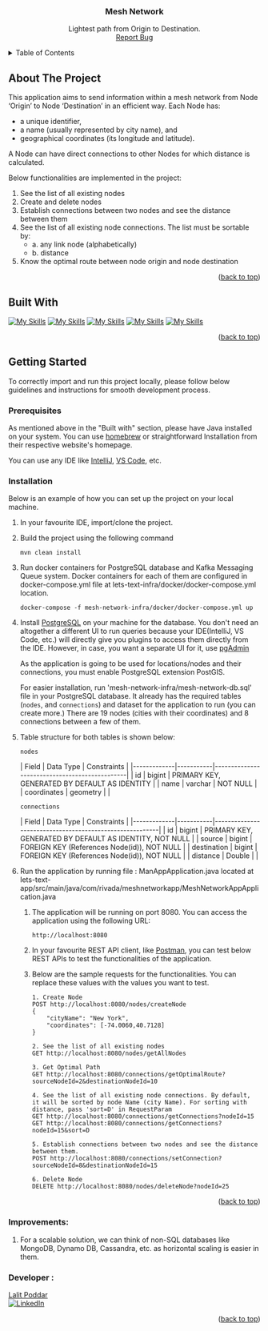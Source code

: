 <a name="readme-top"></a>

<br />
<div style="text-align: center;">
  <h3 align="center">Mesh Network</h3>
  <p align="center">
   Lightest path from Origin to Destination.
    <br />
    <a href="https://github.com/lalitpo/mesh-network-service/issues">Report Bug</a> 
  </p>
</div>


<!-- TABLE OF CONTENTS -->
<details>
  <summary>Table of Contents</summary>
  <ol>
    <li>
      <a href="#about-the-project">About The Project</a>
    </li>
    <li><a href="#built-with">Built With</a></li>
    <li>
      <a href="#getting-started">Getting Started</a>
      <ul>
        <li><a href="#prerequisites">Prerequisites</a></li>
        <li><a href="#installation">Installation</a></li>
      </ul>
    </li>
    <li><a href="#contact">Contact</a></li>
  </ol>
</details>



<!-- ABOUT THE PROJECT -->

## About The Project

This application aims to send information within a mesh network from Node ‘Origin’ to
Node ‘Destination’ in an efficient way.
Each Node has:

- a unique identifier,
- a name (usually represented by city name), and
- geographical coordinates (its longitude and latitude).

A Node can have direct connections to other Nodes for which distance is calculated.

Below functionalities are implemented in the project:

1. See the list of all existing nodes
2. Create and delete nodes
3. Establish connections between two nodes and see the distance between them
4. See the list of all existing node connections. The list must be sortable by:
   - a. any link node (alphabetically)
   - b. distance
5. Know the optimal route between node origin and node destination

<p align="right">(<a href="#readme-top">back to top</a>)</p>

## Built With

[![My Skills](https://skillicons.dev/icons?i=java)](https://www.oracle.com/java/)
[![My Skills](https://skillicons.dev/icons?i=spring)](https://www.spring.io/)
[![My Skills](https://skillicons.dev/icons?i=maven)](https://maven.apache.org/)
[![My Skills](https://skillicons.dev/icons?i=postgres)](https://www.postgresql.org/)
[![My Skills](https://skillicons.dev/icons?i=docker)](https://www.docker.com/)


<p align="right">(<a href="#readme-top">back to top</a>)</p>

## Getting Started

To correctly import and run this project locally, please follow below guidelines and instructions for smooth development
process.

### Prerequisites

As mentioned above in the "Built with" section, please have Java installed on your system.
You can use [homebrew](https://brew.sh) or straightforward Installation from their respective website's homepage.

You can use any IDE like [IntelliJ](https://www.jetbrains.com/idea/), [VS Code](https://code.visualstudio.com), etc.

### Installation

Below is an example of how you can set up the project on your local machine.

1. In your favourite IDE, import/clone the project.
2. Build the project using the following command

    ```
    mvn clean install
    ```
3. Run docker containers for PostgreSQL database and Kafka Messaging Queue system.
   Docker containers for each of them are configured in docker-compose.yml file at
   lets-text-infra/docker/docker-compose.yml location.

    ```
    docker-compose -f mesh-network-infra/docker/docker-compose.yml up
    ```

4. Install [PostgreSQL](https://www.postgresql.org) on your machine for the database. You don't need an altogether a
   different UI to run queries because your IDE(IntelliJ, VS Code, etc.) will directly give you plugins to access them
   directly from the IDE.
   However, in case, you want a separate UI for it, use [pgAdmin](https://www.pgadmin.org)

   As the application is going to be used for locations/nodes and their connections, you must enable PostgreSQL
   extension PostGIS.

   For easier installation, run 'mesh-network-infra/mesh-network-db.sql' file in your PostgreSQL database.
   It already has the required tables (`nodes`, and `connections`) and dataset for the application to run (you can
   create more.)
   There are 19 nodes (cities with their coordinates) and 8 connections between a few of them.

5. Table structure for both tables is shown below:

   `nodes`

   | Field       | Data Type | Constraints                                   |
         |-------------|-----------|-----------------------------------------------|
   | id          | bigint    | PRIMARY KEY, GENERATED BY DEFAULT AS IDENTITY |
   | name        | varchar   | NOT NULL                                      |
   | coordinates | geometry  |                                               |

   `connections`

   | Field       | Data Type | Constraints                                             |
         |-------------|-----------|---------------------------------------------------------|
   | id          | bigint    | PRIMARY KEY, GENERATED BY DEFAULT AS IDENTITY, NOT NULL |
   | source      | bigint    | FOREIGN KEY (References Node(id)), NOT NULL             |
   | destination | bigint    | FOREIGN KEY (References Node(id)), NOT NULL             |
   | distance    | Double    |                                                         |


6. Run the application by running file : ManAppApplication.java located at
   lets-text-app/src/main/java/com/rivada/meshnetworkapp/MeshNetworkAppApplication.java

    1. The application will be running on port 8080. You can access the application using the following URL:

        ```
        http://localhost:8080
        ```

    2. In your favourite REST API client, like [Postman](https://www.postman.com/), you can test below REST APIs to test
       the functionalities of the application.
    3. Below are the sample requests for the functionalities. You can
       replace these values with the values you want to test.

        ```
        1. Create Node
        POST http://localhost:8080/nodes/createNode
        {
            "cityName": "New York",
            "coordinates": [-74.0060,40.7128]
        }

        2. See the list of all existing nodes
        GET http://localhost:8080/nodes/getAllNodes

        3. Get Optimal Path
        GET http://localhost:8080/connections/getOptimalRoute?sourceNodeId=2&destinationNodeId=10
       
        4. See the list of all existing node connections. By default, it will be sorted by node Name (city Name). For sorting with distance, pass 'sort=D' in RequestParam
        GET http://localhost:8080/connections/getConnections?nodeId=15
        GET http://localhost:8080/connections/getConnections?nodeId=15&sort=D
       
        5. Establish connections between two nodes and see the distance between them.
        POST http://localhost:8080/connections/setConnection?sourceNodeId=8&destinationNodeId=15
       
        6. Delete Node
        DELETE http://localhost:8080/nodes/deleteNode?nodeId=25
        ```

<p align="right">(<a href="#readme-top">back to top</a>)</p>

### Improvements:

1. For a scalable solution, we can think of non-SQL databases like MongoDB, Dynamo DB, Cassandra, etc. as horizontal
   scaling is easier in them.
### Developer :

[Lalit Poddar](mailto:lalit.poddar@gmail.com)  
[![LinkedIn][linkedin-shield]][linkedin-url]

<p align="right">(<a href="#readme-top">back to top</a>)</p>


<!-- MARKDOWN LINKS & IMAGES -->
<!-- https://www.markdownguide.org/basic-syntax/#reference-style-links --> 

[linkedin-shield]: https://img.shields.io/badge/-LinkedIn-black.svg?style=for-the-badge&logo=linkedin&colorB=555

[linkedin-url]: https://www.linkedin.com/in/lalit-poddar/